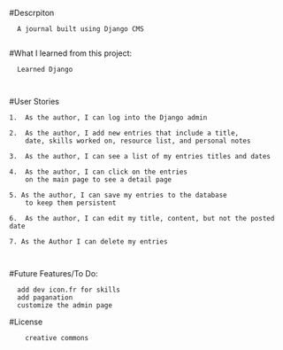 #Descrpiton
```	
  A journal built using Django CMS 
  
```
#What I learned from this project:
 ```
   Learned Django 
    
    
```
#User Stories
```
1.  As the author, I can log into the Django admin

2.  As the author, I add new entries that include a title, 
    date, skills worked on, resource list, and personal notes
    
3.  As the author, I can see a list of my entries titles and dates

4.  As the author, I can click on the entries 
    on the main page to see a detail page
    
5. As the author, I can save my entries to the database 
    to keep them persistent

6.  As the author, I can edit my title, content, but not the posted date

7. As the Author I can delete my entries



```

#Future Features/To Do: 
  ```
    add dev icon.fr for skills
    add paganation 
    customize the admin page 
  ```

#License
```
    creative commons 
```